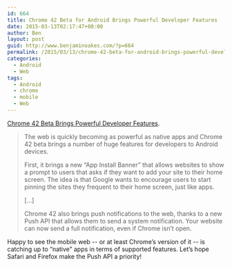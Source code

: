 ```yaml
---
id: 664
title: Chrome 42 Beta for Android Brings Powerful Developer Features
date: 2015-03-13T02:17:47+00:00
author: Ben
layout: post
guid: http://www.benjaminoakes.com/?p=664
permalink: /2015/03/13/chrome-42-beta-for-android-brings-powerful-developer-features/
categories:
  - Android
  - Web
tags:
  - Android
  - chrome
  - mobile
  - Web
---
```

[Chrome 42 Beta Brings Powerful Developer Features](http://thenextweb.com/google/2015/03/12/chrome-42-beta-brings-push-notifications-app-install-banners-and-more-for-developers/?utm_source=feedburner&utm_medium=feed&utm_campaign=Feed%3A+TheNextWeb+%28The+Next+Web+All+Stories%29).

> The web is quickly becoming as powerful as native apps and Chrome 42 beta brings a number of huge features for developers to Android devices.
> 
> First, it brings a new “App Install Banner” that allows websites to show a prompt to users that asks if they want to add your site to their home screen. The idea is that Google wants to encourage users to start pinning the sites they frequent to their home screen, just like apps.
> 
> [...]
> 
> Chrome 42 also brings push notifications to the web, thanks to a new Push API that allows them to send a system notification. Your website can now send a full notification, even if Chrome isn’t open.

Happy to see the mobile web -- or at least Chrome&#8217;s version of it -- is catching up to &#8220;native&#8221; apps in terms of supported features. Let&#8217;s hope Safari and Firefox make the Push API a priority!